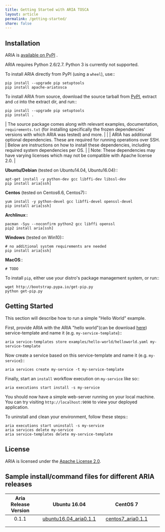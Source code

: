 ```yaml
---
title: Getting Started with ARIA TOSCA
layout: article
permalink: /getting-started/
share: false
---
```


Installation
------------

ARIA is [available on PyPI](https://pypi.python.org/pypi/apache-ariatosca) .

ARIA requires Python 2.6/2.7. Python 3 is currently not supported.

To install ARIA directly from PyPI (using a ``wheel``), use::

    pip install --upgrade pip setuptools
    pip install apache-ariatosca

To install ARIA from source, download the source tarball from
[PyPI](https://pypi.python.org/pypi/apache-ariatosca), extract and ``cd`` into the extract dir, and run::

    pip install --upgrade pip setuptools
    pip install .

| The source package comes along with relevant examples, documentation, ``requirements.txt`` (for installing specifically the frozen dependencies' versions with which ARIA was tested) and more.
|
|
| ARIA has additional optional dependencies. These are required for running operations over SSH.
| Below are instructions on how to install these dependencies, including required system dependencies per OS.
|
| Note: These dependencies may have varying licenses which may not be compatible with Apache license 2.0.
|

**Ubuntu/Debian** (tested on Ubuntu14.04, Ubuntu16.04)::

    apt-get install -y python-dev gcc libffi-dev libssl-dev
    pip install aria[ssh]

**Centos** (tested on Centos6.6, Centos7)::

    yum install -y python-devel gcc libffi-devel openssl-devel
    pip install aria[ssh]

**Archlinux**::

    pacman -Syu --noconfirm python2 gcc libffi openssl
    pip2 install aria[ssh]

**Windows** (tested on Win10)::

    # no additional system requirements are needed
    pip install aria[ssh]

**MacOS**::

    # TODO



To install ``pip``, either use your distro's package management system, or run::

    wget http://bootstrap.pypa.io/get-pip.py
    python get-pip.py



Getting Started
---------------

This section will describe how to run a simple "Hello World" example.

First, provide ARIA with the ARIA "hello world"(can be download [here](https://github.com/apache/incubator-ariatosca/tree/master/examples/hello-world)) service-template and name it (e.g.
``my-service-template``)::

    aria service-templates store examples/hello-world/helloworld.yaml my-service-template

Now create a service based on this service-template and name it (e.g. ``my-service``)::

    aria services create my-service -t my-service-template

Finally, start an ``install`` workflow execution on ``my-service`` like so::

    aria executions start install -s my-service

You should now have a simple web-server running on your local machine. You can try visiting
``http://localhost:9090`` to view your deployed application.

To uninstall and clean your environment, follow these steps::

    aria executions start uninstall -s my-service
    aria services delete my-service
    aria service-templates delete my-service-template


License
-------

ARIA is licensed under the
[Apache License 2.0](https://github.com/apache/incubator-ariatosca/blob/master/LICENSE).


Sample install/command files for different ARIA releases
--------------------------------------------------------

| Aria Release Version 	|   	|                                                   Ubuntu 16.04                                                   	|   	|                                                  CentOS 7                                                 	|   	|   	|
|:--------------------:	|:-:	|:----------------------------------------------------------------------------------------------------------------:	|:-:	|:---------------------------------------------------------------------------------------------------------:	|:-:	|:-:	|
|         0.1.1        	|   	| [ubuntu16.04_aria0.1.1](https://github.com/apache/incubator-ariatosca-website/samples/Ubuntu/ubuntu1604_aria011) 	|   	| [centos7_aria0.1.1](https://github.com/apache/incubator-ariatosca-website/samples/CentOS/centos7_aria011) 	|   	|   	|
|                      	|   	|                                                                                                                  	|   	|                                                                                                           	|   	|   	|
|                      	|   	|                                                                                                                  	|   	|                                                                                                           	|   	|   	|